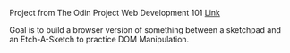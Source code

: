 Project from The Odin Project Web Development 101 [Link](https://www.theodinproject.com/courses/web-development-101/lessons/etch-a-sketch-project?ref=lnav)

Goal is to build a browser version of something between a sketchpad and an Etch-A-Sketch to practice DOM Manipulation.

